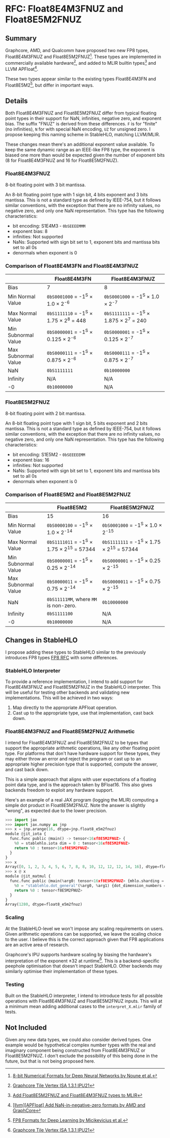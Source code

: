 # RFC: Float8E4M3FNUZ and Float8E5M2FNUZ

## Summary

Graphcore, AMD, and Qualcomm have proposed two new FP8 types, Float8E4M3FNUZ
and Float8E5M2FNUZ[^1]. These types are implemented in commercially available
hardware[^2], and added to MLIR builtin types[^4] and LLVM APFloat[^5].

These two types appear similar to the existing types Float8E4M3FN and
Float8E5M2[^3], but differ in important ways.

## Details

Both Float8E4M3FNUZ and Float8E5M2FNUZ differ from typical floating point types
in their support for NaN, infinities, negative zero, and exponent bias. The
suffix "FNUZ" is derived from these differences. `F` is for "finite" (no
infinities), `N` for with special NaN encoding, `UZ` for unsigned zero. I
propose keeping this naming scheme in StableHLO, matching LLVM/MLIR.

These changes mean there's an additional exponent value available. To keep
the same dynamic range as an IEEE-like FP8 type, the exponent is biased one
more than would be expected given the number of exponent bits (8 for
Float8E4M3FNUZ and 16 for Float8E5M2FNUZ).

### Float8E4M3FNUZ

8-bit floating point with 3 bit mantissa.

An 8-bit floating point type with 1 sign bit, 4 bits exponent and 3 bits
mantissa. This is not a standard type as defined by IEEE-754, but it follows
similar conventions, with the exception that there are no infinity values, no
negative zero, and only one NaN representation. This type has the following
characteristics:

* bit encoding: S1E4M3 - `0bSEEEEMMM`
* exponent bias: 8
* infinities: Not supported
* NaNs: Supported with sign bit set to 1, exponent bits and mantissa bits set
to all 0s
* denormals when exponent is 0

### Comparison of Float8E4M3FN and Float8E4M3FNUZ

|                   |Float8E4M3FN                                                            |Float8E4M3FNUZ                                                           |
|-------------------|------------------------------------------------------------------------|-------------------------------------------------------------------------|
|Bias               |7                                                                       |8                                                                        |
|Min Normal Value   |`0bS0001000` = -1<sup>S</sup> $\times$ 1.0 $\times$ 2<sup>-6</sup>      |`0bS0001000` = -1<sup>S</sup> $\times$ 1.0 $\times$ 2<sup>-7</sup>       |
|Max Normal Value   |`0bS1111110` = -1<sup>S</sup> $\times$ 1.75 $\times$ 2<sup>8</sup> = 448|`0bS1111111` = -1<sup>S</sup> $\times$ 1.875 $\times$ 2<sup>7</sup> = 240|
|Min Subnormal Value|`0bS0000001` = -1<sup>S</sup> $\times$ 0.125 $\times$ 2<sup>-6</sup>    |`0bS0000001` = -1<sup>S</sup> $\times$ 0.125 $\times$ 2<sup>-7</sup>     |
|Max Subnormal Value|`0bS0000111` = -1<sup>S</sup> $\times$ 0.875 $\times$ 2<sup>-6</sup>    |`0bS0000111` = -1<sup>S</sup> $\times$ 0.875 $\times$ 2<sup>-7</sup>     |
|NaN                |`0bS1111111`                                                            |`0b10000000`                                                             |
|Infinity           |N/A                                                                     |N/A                                                                      |
|-0                 |`0b10000000`                                                            |N/A                                                                      |

### Float8E5M2FNUZ

8-bit floating point with 2 bit mantissa.

An 8-bit floating point type with 1 sign bit, 5 bits exponent and 2 bits
mantissa. This is not a standard type as defined by IEEE-754, but it follows
similar conventions, with the exception that there are no infinity values, no
negative zero, and only one NaN representation. This type has the following
characteristics:

* bit encoding: S1E5M2 - `0bSEEEEEMM`
* exponent bias: 16
* infinities: Not supported
* NaNs: Supported with sign bit set to 1, exponent bits and mantissa bits set
to all 0s
* denormals when exponent is 0

### Comparison of Float8E5M2 and Float8E5M2FNUZ

|                   |Float8E5M2                                                                  |Float8E5M2FNUZ                                                             |
|-------------------|----------------------------------------------------------------------------|---------------------------------------------------------------------------|
|Bias               |15                                                                          |16                                                                         |
|Min Normal Value   |`0bS0000100` = -1<sup>S</sup> $\times$ 1.0 $\times$ 2<sup>-14</sup>         |`0bS0001000` = -1<sup>S</sup> $\times$ 1.0 $\times$ 2<sup>-15</sup>        |
|Max Normal Value   |`0bS1111011` = -1<sup>S</sup> $\times$ 1.75 $\times$ 2<sup>15</sup> = 57344 |`0bS1111111` = -1<sup>S</sup> $\times$ 1.75 $\times$ 2<sup>15</sup> = 57344|
|Min Subnormal Value|`0bS0000001` = -1<sup>S</sup> $\times$ 0.25 $\times$ 2<sup>-14</sup>        |`0bS0000001` = -1<sup>S</sup> $\times$ 0.25 $\times$ 2<sup>-15</sup>       |
|Max Subnormal Value|`0bS0000011` = -1<sup>S</sup> $\times$ 0.75 $\times$ 2<sup>-14</sup>        |`0bS0000011` = -1<sup>S</sup> $\times$ 0.75 $\times$ 2<sup>-15</sup>       |
|NaN                |`0bS11111MM`, where `MM` is non-zero.                                       |`0b10000000`                                                               |
|Infinity           |`0bS1111100`                                                                |N/A                                                                        |
|-0                 |`0b10000000`                                                                |N/A                                                                        |

## Changes in StableHLO

I propose adding these types to StableHLO similar to the previously introduces
FP8 types [FP8 RFC](https://github.com/openxla/xla/discussions/22) with some
differences.

### StableHLO Interpreter

To provide a reference implementation, I intend to add support for
Float8E4M3FNUZ and Float8E5M2FNUZ in the StableHLO interpreter. This will be
useful for testing other backends and validating new implementations. This will
be achieved in two ways:

1. Map directly to the appropriate APFloat operation.
2. Cast up to the appropriate type, use that implementation, cast back down.

### Float8E4M3FNUZ and Float8E5M2FNUZ Arithmetic

I intend for Float8E4M3FNUZ and Float8E5M2FNUZ to be types that support the
appropriate arithmetic operations, like any other floating point type. For
platforms that don't have hardware support for these types, they may either
throw an error and reject the program or cast up to an appropriate higher
precision type that is supported, compute the answer, and cast back down.

This is a simple approach that aligns with user expectations of a floating
point data type, and is the approach taken by BFloat16. This also gives
backends freedom to exploit any hardware support.

Here's an example of a real JAX program (logging the MLIR) computing a simple
dot product in Float8E5M2FNUZ. Note the answer is slightly "wrong", as expected
due to the lower precision.

```python
>>> import jax
>>> import jax.numpy as jnp
>>> x = jnp.arange(16, dtype=jnp.float8_e5m2fnuz)
module @jit_iota {
  func.func public @main() -> tensor<16xf8E5M2FNUZ> {
    %0 = stablehlo.iota dim = 0 : tensor<16xf8E5M2FNUZ>
    return %0 : tensor<16xf8E5M2FNUZ>
  }
}
>>> x
Array([0, 1, 2, 3, 4, 5, 6, 7, 8, 8, 10, 12, 12, 12, 14, 16], dtype=float8_e5m2fnuz)
>>> x @ x
module @jit_matmul {
  func.func public @main(%arg0: tensor<16xf8E5M2FNUZ> {mhlo.sharding = ""}, %arg1: tensor<16xf8E5M2FNUZ> {mhlo.sharding = ""}) -> tensor<f8E5M2FNUZ> {
    %0 = "stablehlo.dot_general"(%arg0, %arg1) {dot_dimension_numbers = #stablehlo.dot<lhs_contracting_dimensions = [0], rhs_contracting_dimensions = [0]>, precision_config = [#stablehlo<precision DEFAULT>, #stablehlo<precision DEFAULT>]} : (tensor<16xf8E5M2FNUZ>, tensor<16xf8E5M2FNUZ>) -> tensor<f8E5M2FNUZ>
    return %0 : tensor<f8E5M2FNUZ>
  }
}
Array(1280, dtype=float8_e5m2fnuz)
```

### Scaling

At the StableHLO-level we won't impose any scaling requirements on users. Given
arithmetic operations can be supported, we leave the scaling choice to the
user. I believe this is the correct approach given that FP8 applications are an
active area of research.

Graphcore's IPU supports hardware scaling by biasing the hardware's
interpretation of the exponent ±32 at runtime[^2]. This is a backend-specific
peephole optimisation that doesn't impact StableHLO. Other backends may
similarly optimise their implementation of these types.

### Testing

Built on the StableHLO interpreter, I intend to introduce tests for all
possible operations with Float8E4M3FNUZ and Float8E5M2FNUZ inputs. This will at
a minimum mean adding additional cases to the `interpret_X.mlir` family of
tests.

## Not Included

Given any new data types, we could also consider derived types. One example
would be hypothetical complex number types with the real and imaginary
component being constructed from Float8E4M3FNUZ or Float8E5M2FNUZ. I don't
exclude the possibility of this being done in the future, but that is not being
proposed here.

[^1]: [8-bit Numerical Formats for Deep Neural Networks by Noune et al.](https://arxiv.org/abs/2206.02915)
[^2]: [Graphcore Tile Vertex ISA 1.3.1 IPU21](https://docs.graphcore.ai/projects/isa-mk2-with-fp8/en/latest/_static/TileVertexISA-IPU21-1.3.1.pdf)
[^3]: [FP8 Formats for Deep Learning by Micikevicius et al.](https://arxiv.org/abs/2209.05433)
[^4]: [Add Float8E5M2FNUZ and Float8E4M3FNUZ types to MLIR](https://reviews.llvm.org/D143744)
[^5]: [[llvm][APFloat] Add NaN-in-negative-zero formats by AMD and GraphCore](https://reviews.llvm.org/D141863)
